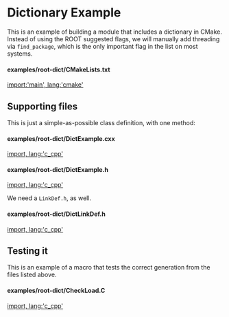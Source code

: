 # Dictionary Example

This is an example of building a module that includes a dictionary in CMake. Instead of using the
ROOT suggested flags, we will manually add threading via `find_package`, which is the only
important flag in the list on most systems.

#### examples/root-dict/CMakeLists.txt
[import:'main', lang:'cmake'](CMakeLists.txt)

## Supporting files

This is just a simple-as-possible class definition, with one method:

#### examples/root-dict/DictExample.cxx
[import, lang:'c_cpp'](DictExample.cxx)

#### examples/root-dict/DictExample.h
[import, lang:'c_cpp'](DictExample.h)

We need a `LinkDef.h`, as well.

#### examples/root-dict/DictLinkDef.h
[import, lang:'c_cpp'](DictLinkDef.h)

## Testing it

This is an example of a macro that tests the correct generation from the files listed above.

#### examples/root-dict/CheckLoad.C
[import, lang:'c_cpp'](CheckLoad.C)
